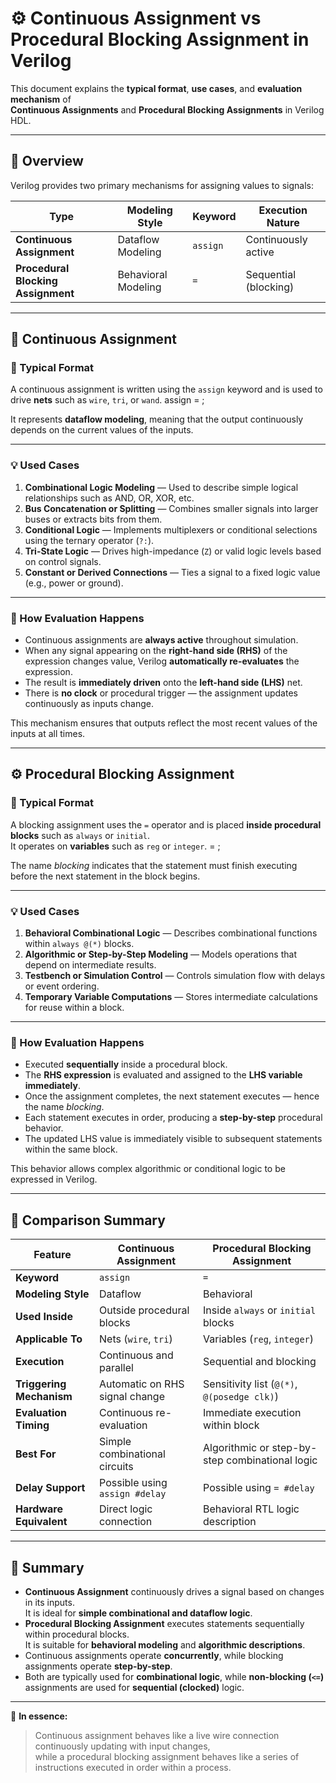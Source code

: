 # ⚙️ Continuous Assignment vs Procedural Blocking Assignment in Verilog

This document explains the **typical format**, **use cases**, and **evaluation mechanism** of  
**Continuous Assignments** and **Procedural Blocking Assignments** in Verilog HDL.

---

## 🧭 Overview

Verilog provides two primary mechanisms for assigning values to signals:

| Type | Modeling Style | Keyword | Execution Nature |
|------|----------------|----------|------------------|
| **Continuous Assignment** | Dataflow Modeling | `assign` | Continuously active |
| **Procedural Blocking Assignment** | Behavioral Modeling | `=` | Sequential (blocking) |

---

## 🚀 Continuous Assignment

### 🧩 Typical Format
A continuous assignment is written using the `assign` keyword and is used to drive **nets** such as `wire`, `tri`, or `wand`.
assign <net> = <expression>;

It represents **dataflow modeling**, meaning that the output continuously depends on the current values of the inputs.

---

### 💡 Used Cases

1. **Combinational Logic Modeling** — Used to describe simple logical relationships such as AND, OR, XOR, etc.  
2. **Bus Concatenation or Splitting** — Combines smaller signals into larger buses or extracts bits from them.  
3. **Conditional Logic** — Implements multiplexers or conditional selections using the ternary operator (`?:`).  
4. **Tri-State Logic** — Drives high-impedance (`Z`) or valid logic levels based on control signals.  
5. **Constant or Derived Connections** — Ties a signal to a fixed logic value (e.g., power or ground).

---

### 🔄 How Evaluation Happens

- Continuous assignments are **always active** throughout simulation.  
- When any signal appearing on the **right-hand side (RHS)** of the expression changes value, Verilog **automatically re-evaluates** the expression.  
- The result is **immediately driven** onto the **left-hand side (LHS)** net.  
- There is **no clock** or procedural trigger — the assignment updates continuously as inputs change.

This mechanism ensures that outputs reflect the most recent values of the inputs at all times.

---

## ⚙️ Procedural Blocking Assignment

### 🧩 Typical Format
A blocking assignment uses the `=` operator and is placed **inside procedural blocks** such as `always` or `initial`.  
It operates on **variables** such as `reg` or `integer`.
<variable> = <expression>;

The name *blocking* indicates that the statement must finish executing before the next statement in the block begins.

---

### 💡 Used Cases

1. **Behavioral Combinational Logic** — Describes combinational functions within `always @(*)` blocks.  
2. **Algorithmic or Step-by-Step Modeling** — Models operations that depend on intermediate results.  
3. **Testbench or Simulation Control** — Controls simulation flow with delays or event ordering.  
4. **Temporary Variable Computations** — Stores intermediate calculations for reuse within a block.  

---

### 🔄 How Evaluation Happens

- Executed **sequentially** inside a procedural block.  
- The **RHS expression** is evaluated and assigned to the **LHS variable immediately**.  
- Once the assignment completes, the next statement executes — hence the name *blocking*.  
- Each statement executes in order, producing a **step-by-step** procedural behavior.  
- The updated LHS value is immediately visible to subsequent statements within the same block.

This behavior allows complex algorithmic or conditional logic to be expressed in Verilog.

---

## 🧠 Comparison Summary

| Feature | Continuous Assignment | Procedural Blocking Assignment |
|----------|----------------------|--------------------------------|
| **Keyword** | `assign` | `=` |
| **Modeling Style** | Dataflow | Behavioral |
| **Used Inside** | Outside procedural blocks | Inside `always` or `initial` blocks |
| **Applicable To** | Nets (`wire`, `tri`) | Variables (`reg`, `integer`) |
| **Execution** | Continuous and parallel | Sequential and blocking |
| **Triggering Mechanism** | Automatic on RHS signal change | Sensitivity list (`@(*)`, `@(posedge clk)`) |
| **Evaluation Timing** | Continuous re-evaluation | Immediate execution within block |
| **Best For** | Simple combinational circuits | Algorithmic or step-by-step combinational logic |
| **Delay Support** | Possible using `assign #delay` | Possible using `= #delay` |
| **Hardware Equivalent** | Direct logic connection | Behavioral RTL logic description |

---

## 🧾 Summary

- **Continuous Assignment** continuously drives a signal based on changes in its inputs.  
  It is ideal for **simple combinational and dataflow logic**.  
- **Procedural Blocking Assignment** executes statements sequentially within procedural blocks.  
  It is suitable for **behavioral modeling** and **algorithmic descriptions**.  
- Continuous assignments operate **concurrently**, while blocking assignments operate **step-by-step**.  
- Both are typically used for **combinational logic**, while **non-blocking (`<=`)** assignments are used for **sequential (clocked)** logic.

---

🧠 **In essence:**
> Continuous assignment behaves like a live wire connection continuously updating with input changes,  
> while a procedural blocking assignment behaves like a series of instructions executed in order within a process.
